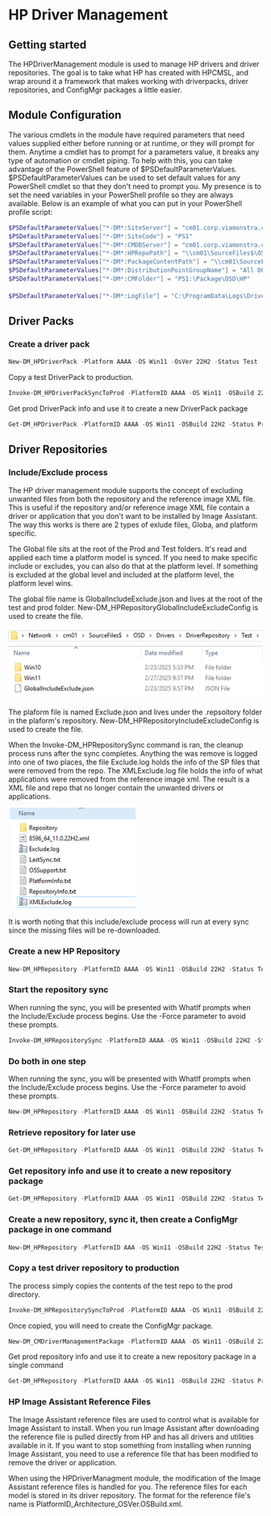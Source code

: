 # HP Driver Management

## Getting started
The HPDriverManagement module is used to manage HP drivers and driver repositories. The goal is to take what HP has created with HPCMSL, and wrap around it a framework that makes working with driverpacks, driver repositories, and ConfigMgr packages a little easier.

## Module Configuration
The various cmdlets in the module have required parameters that need values supplied either before running or at runtime, or they will prompt for them. Anytime a cmdlet has to prompt for a parameters value, it breaks any type of automation or cmdlet piping. To help with this, you can take advantage of the PowerShell feature of $PSDefaultParameterValues. $PSDefaultParameterValues can be used to set default values for any PowerShell cmdlet so that they don't need to prompt you. My presence is to set the need variables in your PowerShell profile so they are always available.
Below is an example of what you can put in your PowerShell profile script:

```powershell
$PSDefaultParameterValues["*-DM*:SiteServer"] = "cm01.corp.viamonstra.com"
$PSDefaultParameterValues["*-DM*:SiteCode"] = "PS1"
$PSDefaultParameterValues["*-DM*:CMDBServer"] = "cm01.corp.viamonstra.com"
$PSDefaultParameterValues["*-DM*:HPRepoPath"] = "\\cm01\SourceFiles$\OSD\Drivers\DriverRepository"
$PSDefaultParameterValues["*-DM*:PackageContentPath"] = "\\cm01\SourceFiles$\OSD\Drivers\DriverPacks"
$PSDefaultParameterValues["*-DM*:DistributionPointGroupName"] = "All DPs"
$PSDefaultParameterValues["*-DM*:CMFolder"] = "PS1:\Package\OSD\HP"

$PSDefaultParameterValues["*-DM*:LogFile"] = "C:\ProgramData\Logs\DriverManagement.log"
```

## Driver Packs

### Create a driver pack
```powershell
New-DM_HPDriverPack -Platform AAAA -OS Win11 -OsVer 22H2 -Status Test -Compress
```

Copy a test DriverPack to production.

```powershell
Invoke-DM_HPDriverPackSyncToProd -PlatformID AAAA -OS Win11 -OSBuild 22H2
```

Get prod DriverPack info and use it to create a new DriverPack package

```powershell
Get-DM_HPDriverPack -PlatformID AAAA -OS Win11 -OSBuild 22H2 -Status Prod | New-DM_CMDriverManagementPackage -PackageType DriverPack
```

## Driver Repositories

### Include/Exclude process

The HP driver management module supports the concept of excluding unwanted files from both the repository and the reference image XML file. This is useful if the repository and/or reference image XML file contain a driver or application that you don't want to be installed by Image Assistant. The way this works is there are 2 types of exlude files, Globa, and platform specific.

The Global file sits at the root of the Prod and Test folders. It's read and applied each time a platform model is synced. If you need to make specific include or excludes, you can also do that at the platform level. If something is excluded at the global level and included at the platform level, the platform level wins.

The global file name is GlobalIncludeExclude.json and lives at the root of the test and prod folder. New-DM_HPRepositoryGlobalIncludeExcludeConfig is used to create the file.

![Global Exclude json](Screenshots/GlobalIncludeExclude.png)

The plaform file is named Exclude.json and lives under the .repsoitory folder in the plaform's repository. New-DM_HPRepositoryIncludeExcludeConfig is used to create the file.

When the Invoke-DM_HPRepositorySync command is ran, the cleanup process runs after the sync completes. Anything the was remove is logged into one of two places, the file Exclude.log holds the info of the SP files that were removed from the repo. The XMLExclude.log file holds the info of what applications were removed from the reference image xml. The result is a XML file and repo that no longer contain the unwanted drivers or applications.

![Exclude process log files](Screenshots/ExcludeXMLExclude.PNG)

It is worth noting that this include/exclude process will run at every sync since the missing files will be re-downloaded.

### Create a new HP Repository

```powershell
New-DM_HPRepository -PlatformID AAAA -OS Win11 -OSBuild 22H2 -Status Test -Category BIOS,Driver,Firmware,OS,Software,UWPPack,Dock
```

### Start the repository sync

When running the sync, you will be presented with WhatIf prompts when the Include/Exclude process begins. Use the -Force parameter to avoid these prompts.

```powershell
Invoke-DM_HPRepositorySync -PlatformID AAAA -OS Win11 -OSBuild 22H2 -Status Test
```

### Do both in one step

When running the sync, you will be presented with WhatIf prompts when the Include/Exclude process begins. Use the -Force parameter to avoid these prompts.

```powershell
New-DM_HPRepository -PlatformID AAAA -OS Win11 -OSBuild 22H2 -Status Test -Category BIOS,Driver,Firmware,OS,Software,UWPPack,Dock | Invoke-DM_HPRepositorySync
```

### Retrieve repository for later use

```powershell
Get-DM_HPRepository -PlatformID AAAA -OS Win11 -OSBuild 22H2 -Status Test
```

### Get repository info and use it to create a new repository package

```powershell
Get-DM_HPRepository -PlatformID AAAA -OS Win11 -OSBuild 22H2 -Status Test | New-DM_CMDriverManagementPackage -PackageType DriverRepository
```

### Create a new repository, sync it, then create a ConfigMgr package in one command

```powershell
New-DM_HPRepository -PlatformID AAA -OS Win11 -OSBuild 22H2 -Status Test -Category All -Force | Invoke-DM_HPRepositorySync -force | New-DM_CMDriverManagementPackage -PackageType DriverRepository -Force
```

### Copy a test driver repository to production

The process simply copies the contents of the test repo to the prod directory. 

```powershell
Invoke-DM_HPRepositorySyncToProd -PlatformID AAAA -OS Win11 -OSBuild 22H2 -Status Test
```

Once copied, you will need to create the ConfigMgr package.

```powershell
New-DM_CMDriverManagementPackage -PlatformID AAAA -OS Win11 -OSBuild 22H2 -Status Prod -PackageType DriverRepository
```

Get prod repository info and use it to create a new repository package in a single command 

```powershell
Get-DM_HPRepository -PlatformID AAAA -OS Win11 -OSBuild 22H2 -Status Prod | New-DM_CMDriverManagementPackage -PackageType DriverRepository
```

### HP Image Assistant Reference Files

The Image Assistant reference files are used to control what is available for Image Assistant to install. When you run Image Assistant after downloading the reference file is pulled directly from HP and has all drivers and utilities available in it. If you want to stop something from installing when running Image Assistant, you need to use a reference file that has been modified to remove the driver or application.

When using the HPDriverManagment module, the modification of the Image Assistant reference files is handled for you. The reference files for each model is stored in its driver repository.
The format for the reference file's name is PlatformID_Architecture_OSVer.OSBuild.xml.

